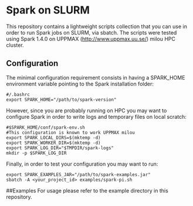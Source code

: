 # Spark on SLURM
This repository contains a lightweight scripts collection that you can use in order to run
Spark jobs on SLURM, via sbatch. The scripts were tested using Spark 1.4.0 on 
UPPMAX (http://www.uppmax.uu.se/) milou HPC cluster. 

## Configuration
The minimal configuration requirement consists in having a SPARK_HOME
environment variable pointing to the Spark installation folder:

    #/.bashrc
    export SPARK_HOME="/path/to/spark-version"

However, since you are probably running on HPC you may want to configure Spark in order to write
logs and temporary files on local scratch:

    #$SPARK_HOME/conf/spark-env.sh
    #This configuration is known to work UPPMAX milou
    export SPARK_LOCAL_DIRS=$(mktemp -d)
    export SPARK_WORKER_DIR=$(mktemp -d)
    export SPARK_LOG_DIR="$TMPDIR/spark-logs"
    mkdir -p $SPARK_LOG_DIR

Finally, in order to test your configuration you may want to run:

    export SPARK_EXAMPLES_JAR="/path/to/spark-examples.jar"
    sbatch -A <your_project_id> examples/spark-pi.sh

##Examples
For usage please refer to the example directory in this repository. 
